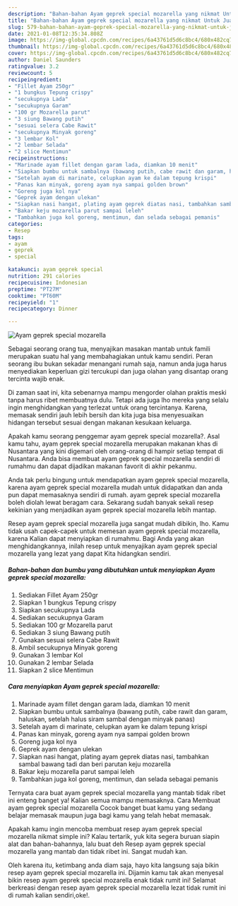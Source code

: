 ```yaml
---
description: "Bahan-bahan Ayam geprek special mozarella yang nikmat Untuk Jualan"
title: "Bahan-bahan Ayam geprek special mozarella yang nikmat Untuk Jualan"
slug: 579-bahan-bahan-ayam-geprek-special-mozarella-yang-nikmat-untuk-jualan
date: 2021-01-08T12:35:34.808Z
image: https://img-global.cpcdn.com/recipes/6a43761d5d6c8bc4/680x482cq70/ayam-geprek-special-mozarella-foto-resep-utama.jpg
thumbnail: https://img-global.cpcdn.com/recipes/6a43761d5d6c8bc4/680x482cq70/ayam-geprek-special-mozarella-foto-resep-utama.jpg
cover: https://img-global.cpcdn.com/recipes/6a43761d5d6c8bc4/680x482cq70/ayam-geprek-special-mozarella-foto-resep-utama.jpg
author: Daniel Saunders
ratingvalue: 3.2
reviewcount: 5
recipeingredient:
- "Fillet Ayam 250gr"
- "1 bungkus Tepung crispy"
- "secukupnya Lada"
- "secukupnya Garam"
- "100 gr Mozarella parut"
- "3 siung Bawang putih"
- "sesuai selera Cabe Rawit"
- "secukupnya Minyak goreng"
- "3 lembar Kol"
- "2 lembar Selada"
- "2 slice Mentimun"
recipeinstructions:
- "Marinade ayam fillet dengan garam lada, diamkan 10 menit"
- "Siapkan bumbu untuk sambalnya (bawang putih, cabe rawit dan garam, haluskan, setelah halus siram sambal dengan minyak panas)"
- "Setelah ayam di marinate, celupkan ayam ke dalam tepung krispi"
- "Panas kan minyak, goreng ayam nya sampai golden brown"
- "Goreng juga kol nya"
- "Geprek ayam dengan ulekan"
- "Siapkan nasi hangat, plating ayam geprek diatas nasi, tambahkan sambal bawang tadi dan beri parutan keju mozarella"
- "Bakar keju mozarella parut sampai leleh"
- "Tambahkan juga kol goreng, mentimun, dan selada sebagai pemanis"
categories:
- Resep
tags:
- ayam
- geprek
- special

katakunci: ayam geprek special 
nutrition: 291 calories
recipecuisine: Indonesian
preptime: "PT27M"
cooktime: "PT60M"
recipeyield: "1"
recipecategory: Dinner

---
```



![Ayam geprek special mozarella](https://img-global.cpcdn.com/recipes/6a43761d5d6c8bc4/680x482cq70/ayam-geprek-special-mozarella-foto-resep-utama.jpg)

Sebagai seorang orang tua, menyajikan masakan mantab untuk famili merupakan suatu hal yang membahagiakan untuk kamu sendiri. Peran seorang ibu bukan sekadar menangani rumah saja, namun anda juga harus menyediakan keperluan gizi tercukupi dan juga olahan yang disantap orang tercinta wajib enak.

Di zaman  saat ini, kita sebenarnya mampu mengorder olahan praktis meski tanpa harus ribet membuatnya dulu. Tetapi ada juga lho mereka yang selalu ingin menghidangkan yang terlezat untuk orang tercintanya. Karena, memasak sendiri jauh lebih bersih dan kita juga bisa menyesuaikan hidangan tersebut sesuai dengan makanan kesukaan keluarga. 



Apakah kamu seorang penggemar ayam geprek special mozarella?. Asal kamu tahu, ayam geprek special mozarella merupakan makanan khas di Nusantara yang kini digemari oleh orang-orang di hampir setiap tempat di Nusantara. Anda bisa membuat ayam geprek special mozarella sendiri di rumahmu dan dapat dijadikan makanan favorit di akhir pekanmu.

Anda tak perlu bingung untuk mendapatkan ayam geprek special mozarella, karena ayam geprek special mozarella mudah untuk didapatkan dan anda pun dapat memasaknya sendiri di rumah. ayam geprek special mozarella boleh diolah lewat beragam cara. Sekarang sudah banyak sekali resep kekinian yang menjadikan ayam geprek special mozarella lebih mantap.

Resep ayam geprek special mozarella juga sangat mudah dibikin, lho. Kamu tidak usah capek-capek untuk memesan ayam geprek special mozarella, karena Kalian dapat menyiapkan di rumahmu. Bagi Anda yang akan menghidangkannya, inilah resep untuk menyajikan ayam geprek special mozarella yang lezat yang dapat Kita hidangkan sendiri.

<!--inarticleads1-->

##### Bahan-bahan dan bumbu yang dibutuhkan untuk menyiapkan Ayam geprek special mozarella:

1. Sediakan Fillet Ayam 250gr
1. Siapkan 1 bungkus Tepung crispy
1. Siapkan secukupnya Lada
1. Sediakan secukupnya Garam
1. Sediakan 100 gr Mozarella parut
1. Sediakan 3 siung Bawang putih
1. Gunakan sesuai selera Cabe Rawit
1. Ambil secukupnya Minyak goreng
1. Gunakan 3 lembar Kol
1. Gunakan 2 lembar Selada
1. Siapkan 2 slice Mentimun




<!--inarticleads2-->

##### Cara menyiapkan Ayam geprek special mozarella:

1. Marinade ayam fillet dengan garam lada, diamkan 10 menit
1. Siapkan bumbu untuk sambalnya (bawang putih, cabe rawit dan garam, haluskan, setelah halus siram sambal dengan minyak panas)
1. Setelah ayam di marinate, celupkan ayam ke dalam tepung krispi
1. Panas kan minyak, goreng ayam nya sampai golden brown
1. Goreng juga kol nya
1. Geprek ayam dengan ulekan
1. Siapkan nasi hangat, plating ayam geprek diatas nasi, tambahkan sambal bawang tadi dan beri parutan keju mozarella
1. Bakar keju mozarella parut sampai leleh
1. Tambahkan juga kol goreng, mentimun, dan selada sebagai pemanis




Ternyata cara buat ayam geprek special mozarella yang mantab tidak ribet ini enteng banget ya! Kalian semua mampu memasaknya. Cara Membuat ayam geprek special mozarella Cocok banget buat kamu yang sedang belajar memasak maupun juga bagi kamu yang telah hebat memasak.

Apakah kamu ingin mencoba membuat resep ayam geprek special mozarella nikmat simple ini? Kalau tertarik, yuk kita segera buruan siapin alat dan bahan-bahannya, lalu buat deh Resep ayam geprek special mozarella yang mantab dan tidak ribet ini. Sangat mudah kan. 

Oleh karena itu, ketimbang anda diam saja, hayo kita langsung saja bikin resep ayam geprek special mozarella ini. Dijamin kamu tak akan menyesal bikin resep ayam geprek special mozarella enak tidak rumit ini! Selamat berkreasi dengan resep ayam geprek special mozarella lezat tidak rumit ini di rumah kalian sendiri,oke!.


